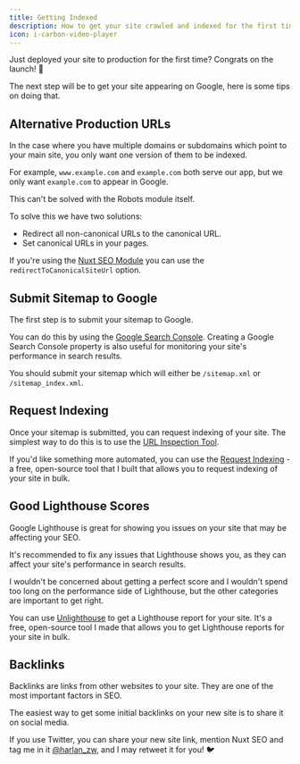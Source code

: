 ```yaml
---
title: Getting Indexed
description: How to get your site crawled and indexed for the first time by Google.
icon: i-carbon-video-player
---
```


Just deployed your site to production for the first time? Congrats on the launch! 🚀

The next step will be to get your site appearing on Google, here is some tips on doing that.

## Alternative Production URLs

In the case where you have multiple domains or subdomains which point to your main site, you only want one version of them to be indexed.

For example, `www.example.com` and `example.com` both serve our app, but we only want `example.com` to appear in Google.

This can't be solved with the Robots module itself.

To solve this we have two solutions:
- Redirect all non-canonical URLs to the canonical URL.
- Set canonical URLs in your pages.

If you're using the [Nuxt SEO Module](/docs/nuxt-seo/getting-started/what-is-nuxt-seo) you can use the `redirectToCanonicalSiteUrl` option.

## Submit Sitemap to Google

The first step is to submit your sitemap to Google.

You can do this by using the [Google Search Console](https://search.google.com/search-console/welcome). Creating
a Google Search Console property is also useful for monitoring your site's performance in search results.

You should submit your sitemap which will either be `/sitemap.xml` or `/sitemap_index.xml`.

## Request Indexing

Once your sitemap is submitted, you can request indexing of your site. The simplest
way to do this is to use the [URL Inspection Tool](https://support.google.com/webmasters/answer/9012289?hl=en).

If you'd like something more automated, you can use the [Request Indexing](https://requestindexing.com/) - a
free, open-source tool that I built that allows you to request indexing of your site in bulk.

## Good Lighthouse Scores

Google Lighthouse is great for showing you issues on your site that may be affecting your SEO.

It's recommended to fix any issues that Lighthouse shows you, as they can affect your site's performance in search results.

I wouldn't be concerned about getting a perfect score and I wouldn't spend too long on the performance
side of Lighthouse, but the other categories are important to get right.

You can use [Unlighthouse](https://unlighthouse.dev/) to get a Lighthouse report for your site. It's a free, open-source
tool I made that allows you to get Lighthouse reports for your site in bulk.

## Backlinks

Backlinks are links from other websites to your site. They are one of the most important factors in SEO.

The easiest way to get some initial backlinks on your new site is to share it on social media.

If you use Twitter, you can share your new site link, mention Nuxt SEO and tag me in it [@harlan_zw](https://twitter.com/harlan_zw), and I may retweet it for you! 🐦
